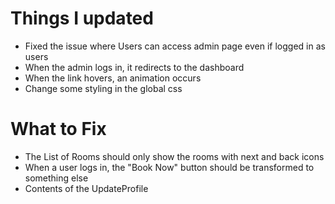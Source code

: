 # Things I updated

- Fixed the issue where Users can access admin page even if logged in as users
- When the admin logs in, it redirects to the dashboard
- When the link hovers, an animation occurs
- Change some styling in the global css

# What to Fix

- The List of Rooms should only show the rooms with next and back icons
- When a user logs in, the "Book Now" button should be transformed to something else
- Contents of the UpdateProfile

